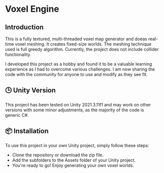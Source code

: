 # Voxel Engine
## Introduction
This is a fully textured, multi-threaded voxel map generator and doeas real-time voxel meshing. It creates fixed-size worlds. The meshing technique used is full greedy algorithm. Currently, the project does not include collider functionality.

I developed this project as a hobby and found it to be a valuable learning experience as I had to overcome various challenges. I am now sharing the code with the community for anyone to use and modify as they see fit.

## 🕒 Unity Version
This project has been tested on Unity 2021.3.11f1 and may work on other versions with some minor adjustments, as the majority of the code is generic C#.

## 📦 Installation
To use this project in your own Unity project, simply follow these steps:

- Clone the repository or download the zip file.
- Add the subfolders to the Assets folder of your Unity project.
- You're ready to go! Enjoy generating your own voxel worlds.